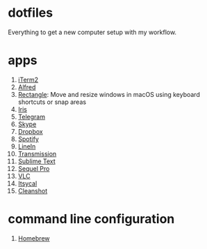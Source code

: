 # dotfiles
Everything to get a new computer setup with my workflow.

# apps

1. [iTerm2](https://www.iterm2.com/downloads.html)
2. [Alfred](https://www.alfredapp.com/)
3. [Rectangle](https://rectangleapp.com/): Move and resize windows in macOS using keyboard shortcuts or snap areas
4. [Iris](https://iristech.co/)
5. [Telegram](https://macos.telegram.org/)
6. [Skype](https://www.skype.com/en/download-skype/skype-for-mac/downloading/)
7. [Dropbox](https://www.dropbox.com/downloading?src=index)
8. [Spotify](https://www.spotify.com/us/download/mac/)
9. [LineIn](https://rogueamoeba.com/freebies/)
10. [Transmission](https://transmissionbt.com/download/)
11. [Sublime Text](https://www.sublimetext.com/3)
12. [Sequel Pro](https://www.sequelpro.com/)
13. [VLC](https://www.videolan.org/vlc/)
14. [Itsycal](https://www.mowglii.com/itsycal/)
15. [Cleanshot](https://getcleanshot.com/)

# command line configuration

1. [Homebrew](/homebrew.md)
